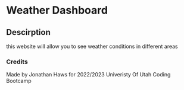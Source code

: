 # Weather Dashboard

## Descirption 
this website will allow you to see weather conditions in different areas

### Credits
Made by Jonathan Haws for 2022/2023 Univeristy Of Utah Coding Bootcamp
